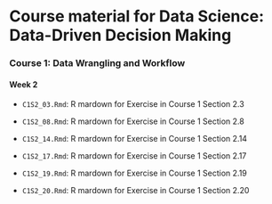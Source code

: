 
Course material for Data Science: Data-Driven Decision Making
=============================================================

### Course 1: Data Wrangling and Workflow

#### Week 2

-   `C1S2_03.Rmd`: R mardown for Exercise in Course 1 Section 2.3

-   `C1S2_08.Rmd`: R mardown for Exercise in Course 1 Section 2.8

-   `C1S2_14.Rmd`: R mardown for Exercise in Course 1 Section 2.14

-   `C1S2_17.Rmd`: R mardown for Exercise in Course 1 Section 2.17

-   `C1S2_19.Rmd`: R mardown for Exercise in Course 1 Section 2.19

-   `C1S2_20.Rmd`: R mardown for Exercise in Course 1 Section 2.20
